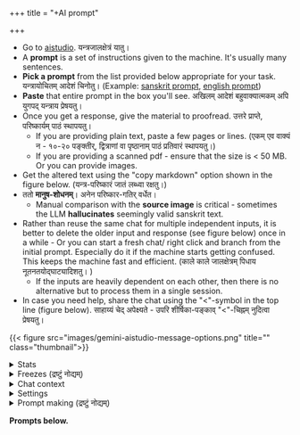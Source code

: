 +++
title = "+AI prompt"

+++

- Go to [aistudio](https://aistudio.google.com/prompts/new_chat). यन्त्रजालक्षेत्रं यातु।  
- A **prompt** is a set of instructions given to the machine. It's usually many sentences.
- **Pick a prompt** from the list provided below appropriate for your task. यन्त्रायोचितम् आदेशं चिनोतु।  (Example: [sanskrit prompt](Sanskrit_devanAgarI_markdown), [english prompt](English_text_with_sanskrit_foo))
- **Paste** that entire prompt in the box you'll see. अखिलम् आदेशं बहुवाक्यात्मकम् अपि युगपद् यन्त्राय प्रेषयतु। 
- Once you get a response, give the material to proofread. उत्तरे प्राप्ते, परिष्कार्यम् पाठं स्थापयतु।
  - If you are providing plain text, paste a few pages or lines. (एकम् एव वाक्यं न - १०-२० पङ्क्तीर्, द्वित्राणां वा पृष्ठानाम् पाठं प्रतिवारं स्थापयतु।) 
  - If you are providing a scanned pdf - ensure that the size is < 50 MB. Or you can provide images.
- Get the altered text using the "copy markdown" option shown in the figure below. (यन्त्र-परिष्कारं जातं लब्ध्वा रक्षतु।)
- ततो **मानुष-शोधनम्**। अनेन परिष्कार-गतिर् वर्धेत।  
  - Manual comparison with the **source image** is critical - sometimes the LLM **hallucinates** seemingly valid sanskrit text.
- Rather than reuse the same chat for multiple independent inputs, it is better to delete the older input and response (see figure below) once in a while - Or you can start a fresh chat/ right click and branch from the initial prompt. Especially do it if the machine starts getting confused. This keeps the machine fast and efficient. (काले काले जालक्षेत्रम् पिधाय नूतनतयोद्घाट्यादिशतु। )
  - If the inputs are heavily dependent on each other, then there is no alternative but to process them in a single session.
- In case you need help, share the chat using the "<"-symbol in the top line (figure below). साहाय्यं चेद् अपेक्ष्यते - उपरि शीर्षिका-पङ्काव् "<"-चिह्नम् नुदित्वा प्रेषयतु। 

{{< figure src="images/gemini-aistudio-message-options.png" title="" class="thumbnail">}}

<details><summary>Stats</summary>

One can see the output time taken under the output. By clicking on it, one can get tokens per second and time to first token.
</details>


<details><summary>Freezes (द्रष्टुं नोद्यम्)</summary>

Sometimes it errors out and you will see a red exclamation mark. There is a 600 second timeout. So, keep the input appropriately small - measuring the max input length for the task by trial and error. Also select Gemini 2.5 flash where feasible (almost always).

You can then continue from where it left off using a "continue" prompt.  
This sometimes won't work - regenerates from the beginning - so you need to provide the remaining text again.
</details>

<details><summary>Chat context</summary>

A chat holds the collective memory of your interaction with the LLM. Token count indicates the context size. Smaller the better.

Try collecting all your instructions into a single comprehensive prompt

So, it's better to start a fresh chat every few inputs rather than reuse the same chat?

The tokenizer converts the text/image/audio into number vectors called embeddings. The process is reversed when generating user-facing output. 

Context size grows quadratically - like a square minus the diagonal. Gemini explaining attention -

* 1 token paying attention to itself = 1 connection (1x1)
* 2 tokens: each token pays attention to both tokens = 4 connections (2x2)
* 3 tokens: each token pays attention to all three tokens = 9 connections (3x3)
</details>


<details><summary>Settings</summary>

Advanced settings - **Output length** - set to 65536 tokens by default. Must use paid plan to increase that.

Enable

- Also, if you provide a URL, the **URL context** toggle needs to be enabled. Else you see a yellow exclamation message (and the LLM will hallucinate the contents at the url)
- grounding with Google search.

</details>

<details><summary>Prompt making (द्रष्टुं नोद्यम्)</summary>

- Iterate within a chat.  
- Then say - Improve my initial instructions so that you will get it right the first time in a fresh chat.
</details>



**Prompts below.**
